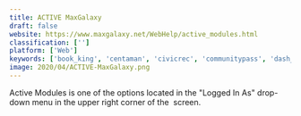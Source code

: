```yaml
---
title: ACTIVE MaxGalaxy
draft: false 
website: https://www.maxgalaxy.net/WebHelp/active_modules.html
classification: ['']
platform: ['Web']
keywords: ['book_king', 'centaman', 'civicrec', 'communitypass', 'dash_platform_software', 'ezfacility', 'gladstone', 'innosoft_fusion', 'maxenterprise', 'muzeums', 'parks_plotter', 'perfectmind', 'purple_wifi', 'robin_customer_service', 'recpro', 'rectrac', 'recreation_and_resource', 'spinlister', 'sportsman_sql', 'esims', 'i-tree']
image: 2020/04/ACTIVE-MaxGalaxy.png
---
```

Active Modules is one of the options located in the "Logged In As" drop-down menu in the upper right corner of the  screen.